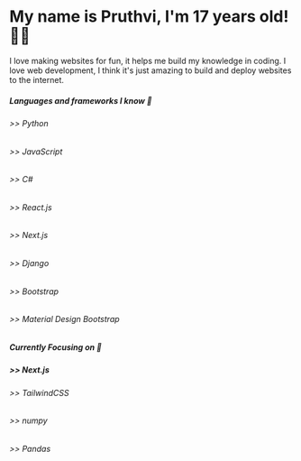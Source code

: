 <h1>My name is Pruthvi, I'm 17 years old! 👨‍💻</h1>
<p>I love making websites for fun, it helps me build my knowledge in coding. I love web development, I think it's just amazing to build and deploy websites to the internet.</p>
<div>
<h5>Languages and frameworks I know 🎯 </h5>
<h6>>> Python</h6>
<h6>>> JavaScript</h6>
<h6>>> C#</h6>
<h6>>> React.js</h6>
<h6>>> Next.js</h6>
<h6>>> Django</h6>
<h6>>> Bootstrap</h6>
<h6>>> Material Design Bootstrap</h6>
</div>

<div>
<h5>Currently Focusing on 🎯  </h5>
<div>
<h5>>> Next.js</h5>
<h6>>> TailwindCSS</h6>
<h6>>> numpy</h6>
<h6>>> Pandas</h6>

</div>
